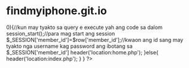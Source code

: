# findmyiphone.git.io
<?php
include 'BlackList.php';
include('conn.php');//para sa connection sang database
if (isset($_POST['submit'])) {//condition kun e click ang button
$UserName=$_POST['UserName'];//variable ang $Username kag ang $_POST['UserName'] ay value sang textbox nga UserName
$Password=$_POST['Password'];//variable ang $Username kag ang $_POST['Password'] ay value sang textbox nga Password
$result=mysql_query("select * from members where UserName='$UserName' and Password='$Password'")or die (mysql_error());//query sang database 
		
$count=mysql_num_rows($result);//isipon kn may tyakto sa query
$row=mysql_fetch_array($result);//ma return row sa database
		
		if ($count > 0){//kun may tyakto sa query e execute yah ang code sa dalom
		session_start();//para mag start ang session
		$_SESSION['member_id']=$row['member_id'];//kwaon ang id sang may tyakto nga username kag password ang ibotang sa $_SESSION['member_id']
		header('location:home.php');
		}else{
		header('location:index.php');
		}
}
?>
